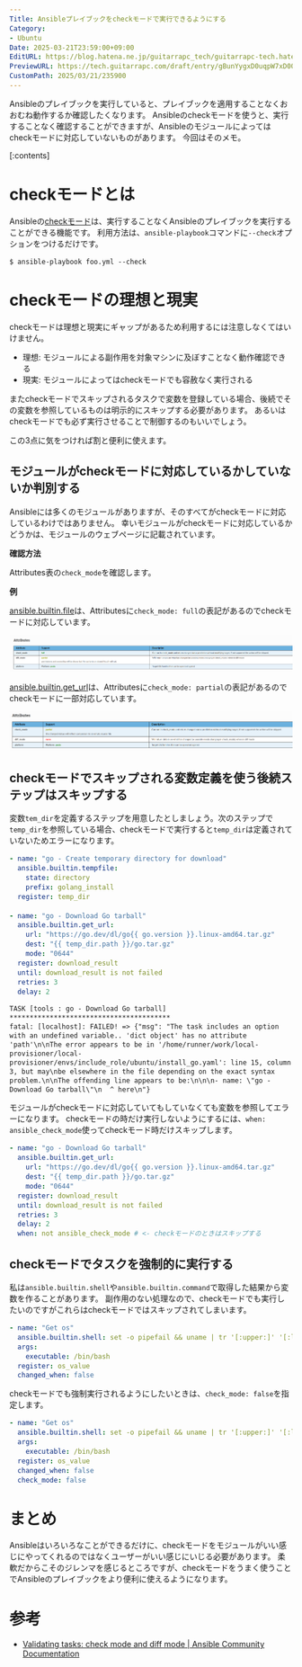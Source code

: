 ```yaml
---
Title: Ansibleプレイブックをcheckモードで実行できるようにする
Category:
- Ubuntu
Date: 2025-03-21T23:59:00+09:00
EditURL: https://blog.hatena.ne.jp/guitarrapc_tech/guitarrapc-tech.hatenablog.com/atom/entry/6802418398339652746
PreviewURL: https://tech.guitarrapc.com/draft/entry/gBunYygxD0uqpW7xD00Q-viqKk4
CustomPath: 2025/03/21/235900
---
```


Ansibleのプレイブックを実行していると、プレイブックを適用することなくおおむね動作するか確認したくなります。
Ansibleのcheckモードを使うと、実行することなく確認することができますが、Ansibleのモジュールによってはcheckモードに対応していないものがあります。
今回はそのメモ。

[:contents]

# checkモードとは

Ansibleの[checkモード](https://docs.ansible.com/ansible/latest/playbook_guide/playbooks_checkモード.html)は、実行することなくAnsibleのプレイブックを実行することができる機能です。
利用方法は、`ansible-playbook`コマンドに`--check`オプションをつけるだけです。

```
$ ansible-playbook foo.yml --check
```

# checkモードの理想と現実

checkモードは理想と現実にギャップがあるため利用するには注意しなくてはいけません。

* 理想: モジュールによる副作用を対象マシンに及ぼすことなく動作確認できる
* 現実: モジュールによってはcheckモードでも容赦なく実行される

またcheckモードでスキップされるタスクで変数を登録している場合、後続でその変数を参照しているものは明示的にスキップする必要があります。
あるいはcheckモードでも必ず実行させることで制御するのもいいでしょう。

この3点に気をつければ割と便利に使えます。

## モジュールがcheckモードに対応しているかしていないか判別する

Ansibleには多くのモジュールがありますが、そのすべてがcheckモードに対応しているわけではありません。
幸いモジュールがcheckモードに対応しているかどうかは、モジュールのウェブページに記載されています。

**確認方法**

Attributes表の`check_mode`を確認します。

**例**

[ansible.builtin.file](https://docs.ansible.com/ansible/latest/collections/ansible/builtin/file_module.html)は、Attributesに`check_mode: full`の表記があるのでcheckモードに対応しています。

![ansible.builtin.fileはcheck_mode:fullなので対応している](image.png)

[ansible.builtin.get_url](https://docs.ansible.com/ansible/latest/collections/ansible/builtin/get_url_module.html)は、Attributesに`check_mode: partial`の表記があるのでcheckモードに一部対応しています。

![ansible.builtin.get_urlはcheck_mode:partialなので一部対応](image-1.png)

## checkモードでスキップされる変数定義を使う後続ステップはスキップする

変数`tem_dir`を定義するステップを用意したとしましょう。次のステップで`temp_dir`を参照している場合、checkモードで実行すると`temp_dir`は定義されていないためエラーになります。

```yaml
- name: "go - Create temporary directory for download"
  ansible.builtin.tempfile:
    state: directory
    prefix: golang_install
  register: temp_dir

- name: "go - Download Go tarball"
  ansible.builtin.get_url:
    url: "https://go.dev/dl/go{{ go.version }}.linux-amd64.tar.gz"
    dest: "{{ temp_dir.path }}/go.tar.gz"
    mode: "0644"
  register: download_result
  until: download_result is not failed
  retries: 3
  delay: 2
```

```
TASK [tools : go - Download Go tarball] ****************************************
fatal: [localhost]: FAILED! => {"msg": "The task includes an option with an undefined variable.. 'dict object' has no attribute 'path'\n\nThe error appears to be in '/home/runner/work/local-provisioner/local-provisioner/envs/include_role/ubuntu/install_go.yaml': line 15, column 3, but may\nbe elsewhere in the file depending on the exact syntax problem.\n\nThe offending line appears to be:\n\n\n- name: \"go - Download Go tarball\"\n  ^ here\n"}
```

モジュールがcheckモードに対応していてもしていなくても変数を参照してエラーになります。
checkモードの時だけ実行しないようにするには、`when: ansible_check_mode`使ってcheckモード時だけスキップします。

```yaml
- name: "go - Download Go tarball"
  ansible.builtin.get_url:
    url: "https://go.dev/dl/go{{ go.version }}.linux-amd64.tar.gz"
    dest: "{{ temp_dir.path }}/go.tar.gz"
    mode: "0644"
  register: download_result
  until: download_result is not failed
  retries: 3
  delay: 2
  when: not ansible_check_mode # <- checkモードのときはスキップする
```

## checkモードでタスクを強制的に実行する

私は`ansible.builtin.shell`や`ansible.builtin.command`で取得した結果から変数を作ることがあります。
副作用のない処理なので、checkモードでも実行したいのですがこれらはcheckモードではスキップされてしまいます。

```yaml
- name: "Get os"
  ansible.builtin.shell: set -o pipefail && uname | tr '[:upper:]' '[:lower:]'
  args:
    executable: /bin/bash
  register: os_value
  changed_when: false
```

checkモードでも強制実行されるようにしたいときは、`check_mode: false`を指定します。

```yaml
- name: "Get os"
  ansible.builtin.shell: set -o pipefail && uname | tr '[:upper:]' '[:lower:]'
  args:
    executable: /bin/bash
  register: os_value
  changed_when: false
  check_mode: false
```

# まとめ

Ansibleはいろいろなことができるだけに、checkモードをモジュールがいい感じにやってくれるのではなくユーザーがいい感じにいじる必要があります。
柔軟だからこそのジレンマを感じるところですが、checkモードをうまく使うことでAnsibleのプレイブックをより便利に使えるようになります。

# 参考

* [Validating tasks: check mode and diff mode | Ansible Community Documentation](https://docs.ansible.com/ansible/latest/playbook_guide/playbooks_checkmode.html)

